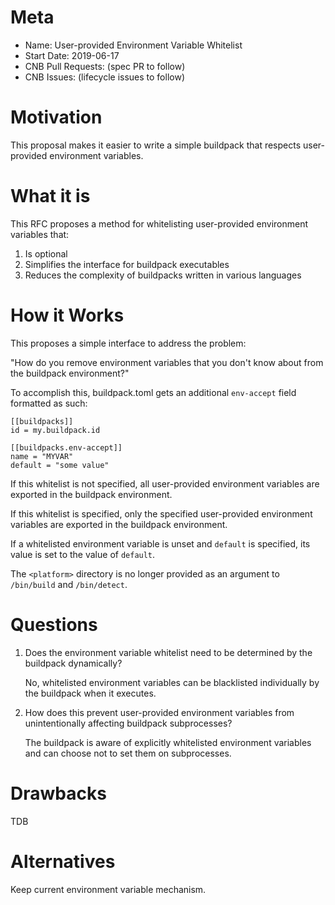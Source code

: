 # Meta 
[meta]: #meta
- Name: User-provided Environment Variable Whitelist
- Start Date: 2019-06-17
- CNB Pull Requests: (spec PR to follow)
- CNB Issues: (lifecycle issues to follow)


# Motivation
[motivation]: #motivation

This proposal makes it easier to write a simple buildpack that respects user-provided environment variables.

# What it is
[what-it-is]: #what-it-is

This RFC proposes a method for whitelisting user-provided environment variables that:
1. Is optional
2. Simplifies the interface for buildpack executables
3. Reduces the complexity of buildpacks written in various languages

# How it Works
[how-it-works]: #how-it-works

This proposes a simple interface to address the problem:

"How do you remove environment variables that you don't know about from the buildpack environment?"

To accomplish this, buildpack.toml gets an additional `env-accept` field formatted as such:

```
[[buildpacks]]
id = my.buildpack.id

[[buildpacks.env-accept]]
name = "MYVAR"
default = "some value"
``` 

If this whitelist is not specified, all user-provided environment variables are exported in the buildpack environment.

If this whitelist is specified, only the specified user-provided environment variables are exported in the buildpack environment.

If a whitelisted environment variable is unset and `default` is specified, its value is set to the value of `default`.

The `<platform>` directory is no longer provided as an argument to `/bin/build` and `/bin/detect`.

# Questions
[questions]: #questions

1. Does the environment variable whitelist need to be determined by the buildpack dynamically?

   No, whitelisted environment variables can be blacklisted individually by the buildpack when it executes.

2. How does this prevent user-provided environment variables from unintentionally affecting buildpack subprocesses?

   The buildpack is aware of explicitly whitelisted environment variables and can choose not to set them on subprocesses. 

# Drawbacks
[drawbacks]: #drawbacks

TDB

# Alternatives
[alternatives]: #alternatives

Keep current environment variable mechanism.
